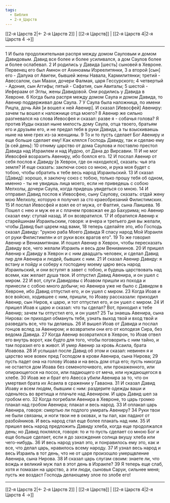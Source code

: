 ```yaml
---
tags:
  - Библия
  - 2-я_Царств
---
```

[[2-я Царств 2|← 2-я Царств 2]] | [[2-я Царств]] | [[2-я Царств 4|2-я Царств 4 →]]

---
1 И была продолжительная распря между домом Сауловым и домом Давидовым. Давид все более и более усиливался, а дом Саулов более и более ослабевал.
2 И родились у Давида [шесть] сыновей в Хевроне. Первенец его был Амнон от Ахиноамы Изреелитянки,
3 а второй [сын] его - Далуиа от Авигеи, бывшей жены Навала, Кармилитянки; третий - Авессалом, сын Маахи, дочери Фалмая, царя Гессурского;
4 четвертый - Адония, сын Аггифы; пятый - Сафатия, сын Авиталы;
5 шестой - Иефераам от Эглы, жены Давидовой. Они родились у Давида в Хевроне.
6 Когда была распря между домом Саула и домом Давида, то Авенир поддерживал дом Саула.
7 У Саула была наложница, по имени Рицпа, дочь Айя [и вошел к ней Авенир]. И сказал [Иевосфей] Авениру: зачем ты вошел к наложнице отца моего?
8 Авенир же сильно разгневался на слова Иевосфея и сказал: разве я - собачья голова? Я против Иуды оказал ныне милость дому Саула, отца твоего, братьям его и друзьям его, и не предал тебя в руки Давида, а ты взыскиваешь ныне на мне грех из-за женщины.
9 То и то пусть сделает Бог Авениру и еще больше сделает ему! Как клялся Господь Давиду, так и сделаю ему [в сей день]:
10 отниму царство от дома Саулова и поставлю престол Давида над Израилем и над Иудою, от Дана до Вирсавии.
11 И не мог Иевосфей возразить Авениру, ибо боялся его.
12 И послал Авенир от себя послов к Давиду [в Хеврон, где он находился], сказать: чья эта земля? И еще сказать: заключи союз со мною, и рука моя будет с тобою, чтобы обратить к тебе весь народ Израильский.
13 И сказал [Давид]: хорошо, я заключу союз с тобою, только прошу тебя об одном, именно - ты не увидишь лица моего, если не приведешь с собою Мелхолы, дочери Саула, когда придешь увидеться со мною.
14 И отправил Давид послов к Иевосфею, сыну Саулову, сказать: отдай жену мою Мелхолу, которую я получил за сто краеобрезаний Филистимских.
15 И послал Иевосфей и взял ее от мужа, от Фалтия, сына Лаишева.
16 Пошел с нею и муж ее и с плачем провожал ее до Бахурима; но Авенир сказал ему: ступай назад. И он возвратился.
17 И обратился Авенир к старейшинам Израильским, говоря: и вчера и третьего дня вы желали, чтобы Давид был царем над вами,
18 теперь сделайте это, ибо Господь сказал Давиду: "рукою раба Моего Давида Я спасу народ Мой Израиля от руки Филистимлян и от руки всех врагов его".
19 То же говорил Авенир и Вениамитянам. И пошел Авенир в Хеврон, чтобы пересказать Давиду все, чего желали Израиль и весь дом Вениаминов.
20 И пришел Авенир к Давиду в Хеврон и с ним двадцать человек, и сделал Давид пир для Авенира и людей, бывших с ним.
21 И сказал Авенир Давиду: я встану и пойду и соберу к господину моему царю весь народ Израильский, и они вступят в завет с тобою, и будешь царствовать над всеми, как желает душа твоя. И отпустил Давид Авенира, и он ушел с миром.
22 И вот, слуги Давидовы с Иоавом пришли из похода и принесли с собою много добычи; но Авенира уже не было с Давидом в Хевроне, ибо Давид отпустил его, и он ушел с миром.
23 Когда Иоав и все войско, ходившее с ним, пришли, то Иоаву рассказали: приходил Авенир, сын Ниров, к царю, и тот отпустил его, и он ушел с миром.
24 И пришел Иоав к царю и сказал: что ты сделал? Вот, приходил к тебе Авенир; зачем ты отпустил его, и он ушел?
25 Ты знаешь Авенира, сына Нирова: он приходил обмануть тебя, узнать выход твой и вход твой и разведать все, что ты делаешь.
26 И вышел Иоав от Давида и послал гонцов вслед за Авениром; и возвратили они его от колодезя Сира, без ведома Давида.
27 Когда Авенир возвратился в Хеврон, то Иоав отвел его внутрь ворот, как будто для того, чтобы поговорить с ним тайно, и там поразил его в живот. И умер Авенир за кровь Асаила, брата Иоавова.
28 И услышал после Давид об этом и сказал: невинен я и царство мое вовек пред Господом в крови Авенира, сына Нирова;
29 пусть падет она на голову Иоава и на весь дом отца его; пусть никогда не остается дом Иоава без семеноточивого, или прокаженного, или опирающегося на посох, или падающего от меча, или нуждающегося в хлебе.
30 Иоав же и брат его Авесса убили Авенира за то, что он умертвил брата их Асаила в сражении у Гаваона.
31 И сказал Давид Иоаву и всем людям, бывшим с ним: раздерите одежды ваши и оденьтесь во вретища и плачьте над Авениром. И царь Давид шел за гробом его.
32 Когда погребали Авенира в Хевроне, то царь громко плакал над гробом Авенира; плакал и весь народ.
33 И оплакал царь Авенира, говоря: смертью ли подлого умирать Авениру?
34 Руки твои не были связаны, и ноги твои не в оковах, и ты пал, как падают от разбойников. И весь народ стал еще более плакать над ним.
35 И пришел весь народ предложить Давиду хлеба, когда еще продолжался день; но Давид поклялся, говоря: то и то пусть сделает со мною Бог и еще больше сделает, если я до захождения солнца вкушу хлеба или чего-нибудь.
36 И весь народ узнал это, и понравилось ему это, как и все, что делал царь, нравилось всему народу.
37 И узнал весь народ и весь Израиль в тот день, что не от царя произошло умерщвление Авенира, сына Нирова.
38 И сказал царь слугам своим: знаете ли, что вождь и великий муж пал в этот день в Израиле?
39 Я теперь еще слаб, хотя и помазан на царство, а эти люди, сыновья Саруи, сильнее меня; пусть же воздаст Господь делающему злое по злобе его!

---
[[2-я Царств 2|← 2-я Царств 2]] | [[2-я Царств]] | [[2-я Царств 4|2-я Царств 4 →]]